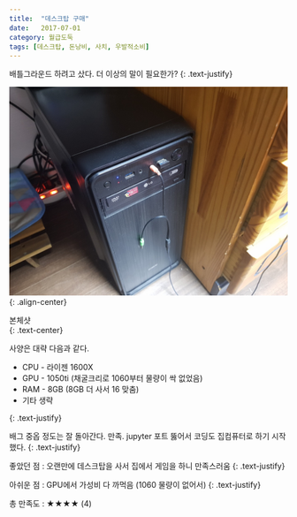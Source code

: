 ```yaml
---
title:  "데스크탑 구매"
date:   2017-07-01
category: 월급도둑
tags: [데스크탑, 돈낭비, 사치, 우발적소비]
---
```


배틀그라운드 하려고 샀다. 더 이상의 말이 필요한가?
{: .text-justify}



![jpg](/images/salary-lupine/2017-07-01-1.jpg){: .align-center}

<figcaption>본체샷</figcaption>
{: .text-center}



사양은 대략 다음과 같다.

* CPU - 라이젠 1600X
* GPU - 1050ti (채굴크리로 1060부터 물량이 싹 없었음)
* RAM - 8GB (8GB 더 사서 16 맞춤)
* 기타 생략

{: .text-justify}



배그 중옵 정도는 잘 돌아간다. 만족. jupyter 포트 뚫어서 코딩도 집컴퓨터로 하기 시작했다. 
{: .text-justify}



좋았던 점 : 오랜만에 데스크탑을 사서 집에서 게임을 하니 만족스러움
{: .text-justify}

아쉬운 점 : GPU에서 가성비 다 까먹음 (1060 물량이 없어서)
{: .text-justify}



총 만족도 : ★★★★  (4)

## ㅤㅤ

